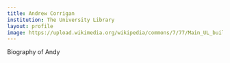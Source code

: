 ```yaml
---
title: Andrew Corrigan
institution: The University Library
layout: profile
image: https://upload.wikimedia.org/wikipedia/commons/7/77/Main_UL_building.jpg
---
```

Biography of Andy